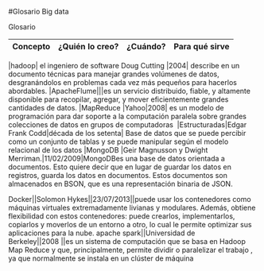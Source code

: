 #Glosario Big data

Glosario

|Concepto|¿Quién lo creo?|¿Cuándo?|Para qué sirve
|:---:   |:---:          |:---:   |:---:         

|hadoop|  el ingeniero de software Doug Cutting |2004| describe en un documento técnicas para manejar grandes volúmenes de datos, desgranándolos en problemas cada vez más pequeños para hacerlos abordables.
|ApacheFlume|||es un servicio distribuido, fiable, y altamente disponible para recopilar, agregar, y mover eficientemente grandes cantidades de datos.
|MapReduce |Yahoo|2008| es un modelo de programación para dar soporte a la computación paralela sobre grandes colecciones de datos en grupos de computadoras 
|Estructuradas|Edgar Frank Codd|década de los setenta|	Base de datos que se puede percibir como un conjunto de tablas y se puede manipular según el modelo relacional de los datos
|MongoDB |Geir Magnusson y Dwight Merriman.|11/02/2009|MongoDBes una base de datos orientada a documentos. Esto quiere decir que en lugar de guardar los datos en registros, guarda los datos en documentos. Estos documentos son almacenados en BSON, que es una representación binaria de JSON.

Docker||Solomon Hykes||23/07/2013||puede usar los contenedores como máquinas virtuales extremadamente livianas y modulares. Además, obtiene flexibilidad con estos contenedores: puede crearlos, implementarlos, copiarlos y moverlos de un entorno a otro, lo cual le permite optimizar sus aplicaciones para la nube.
apache spark||Universidad de Berkeley||2008 ||es un sistema de computación que se basa en Hadoop Map Reduce y que, principalmente, permite dividir o paralelizar el trabajo , ya que normalmente se instala en un clúster de máquina

